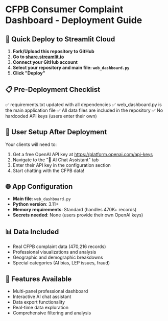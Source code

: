 # CFPB Consumer Complaint Dashboard - Deployment Guide

## 🚀 Quick Deploy to Streamlit Cloud

1. **Fork/Upload this repository to GitHub**
2. **Go to [share.streamlit.io](https://share.streamlit.io)**
3. **Connect your GitHub account**
4. **Select your repository and main file: `web_dashboard.py`**
5. **Click "Deploy"**

## 📋 Pre-Deployment Checklist

✅ requirements.txt updated with all dependencies
✅ web_dashboard.py is the main application file
✅ All data files are included in the repository
✅ No hardcoded API keys (users enter their own)

## 🔑 User Setup After Deployment

Your clients will need to:
1. Get a free OpenAI API key at https://platform.openai.com/api-keys
2. Navigate to the "🤖 AI Chat Assistant" tab
3. Enter their API key in the configuration section
4. Start chatting with the CFPB data!

## 🌐 App Configuration

- **Main file**: `web_dashboard.py`
- **Python version**: 3.11+
- **Memory requirements**: Standard (handles 470K+ records)
- **Secrets needed**: None (users provide their own OpenAI keys)

## 📊 Data Included

- Real CFPB complaint data (470,216 records)
- Professional visualizations and analysis
- Geographic and demographic breakdowns
- Special categories (AI bias, LEP issues, fraud)

## 🎯 Features Available

- Multi-panel professional dashboard
- Interactive AI chat assistant
- Data export functionality
- Real-time data exploration
- Comprehensive filtering and analysis